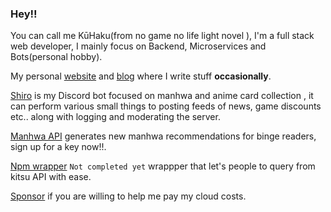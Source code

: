 ### Hey!!
You can call me KūHaku(from no game no life light novel ), I'm a full stack web developer, I mainly focus on Backend, Microservices and Bots(personal hobby).

My personal [website](https://kuuhaku.space) and [blog](https://kuuhaku.space/blog) where I write stuff **occasionally**.

[Shiro](https://discord.com/oauth2/authorize?client_id=909026192785551371&permissions=1395797650679&scope=bot%20applications.commands) is my Discord bot focused on manhwa and anime card collection , it can perform various small things to posting feeds of news, game discounts etc.. along with logging and moderating the server.

[Manhwa API](https://manhwaapi.ga/) generates new manhwa recommendations for binge readers, sign up for a key now!!.

[Npm wrapper](https://www.npmjs.com/package/anime-cards) `Not completed yet` wrappper that let's people to query from kitsu API with ease.

[Sponsor](https://www.patreon.com/Sovereignofshadows)  if you are willing to help me pay my cloud costs.

